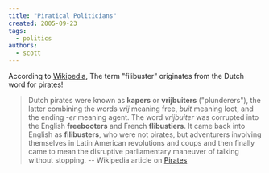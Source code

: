 ```yaml
---
title: "Piratical Politicians"
created: 2005-09-23
tags: 
  - politics
authors: 
  - scott
---
```


According to [Wikipedia](http://wikipedia.org/), The term "filibuster" originates from the Dutch word for pirates!

> Dutch pirates were known as **kapers** or **vrijbuiters** ("plunderers"), the latter combining the words _vrij_ meaning free, _buit_ meaning loot, and the ending _\-er_ meaning agent. The word _vrijbuiter_ was corrupted into the English **freebooters** and French **flibustiers**. It came back into English as **filibusters**, who were not pirates, but adventurers involving themselves in Latin American revolutions and coups and then finally came to mean the disruptive parliamentary maneuver of talking without stopping. \-- Wikipedia article on [Pirates](http://en.wikipedia.org/wiki/Pirates)
